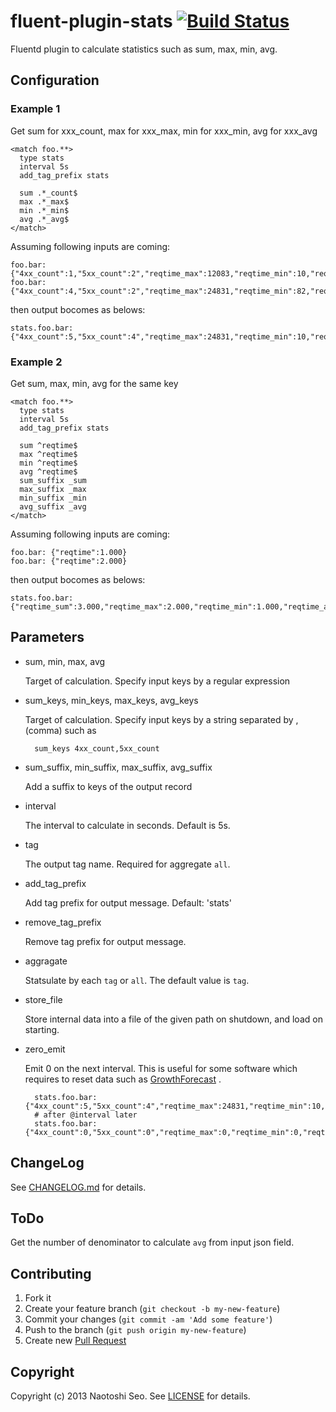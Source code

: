 # fluent-plugin-stats [![Build Status](https://secure.travis-ci.org/sonots/fluent-plugin-stats.png?branch=master)](http://travis-ci.org/sonots/fluent-plugin-stats)

Fluentd plugin to calculate statistics such as sum, max, min, avg.

## Configuration

### Example 1

Get sum for xxx\_count, max for xxx\_max, min for xxx\_min, avg for xxx\_avg

    <match foo.**>
      type stats
      interval 5s
      add_tag_prefix stats

      sum .*_count$
      max .*_max$
      min .*_min$
      avg .*_avg$
    </match>

Assuming following inputs are coming:

    foo.bar: {"4xx_count":1,"5xx_count":2","reqtime_max":12083,"reqtime_min":10,"reqtime_avg":240.46}
    foo.bar: {"4xx_count":4,"5xx_count":2","reqtime_max":24831,"reqtime_min":82,"reqtime_avg":300.46}

then output bocomes as belows: 

    stats.foo.bar: {"4xx_count":5,"5xx_count":4","reqtime_max":24831,"reqtime_min":10,"reqtime_avg":270.46}

### Example 2

Get sum, max, min, avg for the same key

    <match foo.**>
      type stats
      interval 5s
      add_tag_prefix stats

      sum ^reqtime$
      max ^reqtime$
      min ^reqtime$
      avg ^reqtime$
      sum_suffix _sum
      max_suffix _max
      min_suffix _min
      avg_suffix _avg
    </match>

Assuming following inputs are coming:

    foo.bar: {"reqtime":1.000}
    foo.bar: {"reqtime":2.000}

then output bocomes as belows: 

    stats.foo.bar: {"reqtime_sum":3.000,"reqtime_max":2.000,"reqtime_min":1.000,"reqtime_avg":1.500}

## Parameters

- sum, min, max, avg

    Target of calculation. Specify input keys by a regular expression

- sum\_keys, min\_keys, max\_keys, avg\_keys

    Target of calculation. Specify input keys by a string separated by , (comma) such as

        sum_keys 4xx_count,5xx_count

- sum\_suffix, min\_suffix, max\_suffix, avg\_suffix

    Add a suffix to keys of the output record

- interval

    The interval to calculate in seconds. Default is 5s. 

- tag

    The output tag name. Required for aggregate `all`. 

- add_tag_prefix

    Add tag prefix for output message. Default: 'stats'

- remove_tag_prefix

    Remove tag prefix for output message. 

- aggragate
    
    Statsulate by each `tag` or `all`. The default value is `tag`.

- store_file

    Store internal data into a file of the given path on shutdown, and load on starting.

- zero_emit

    Emit 0 on the next interval. This is useful for some software which requires to reset data such as [GrowthForecast](http://kazeburo.github.io/GrowthForecast/) . 

        stats.foo.bar: {"4xx_count":5,"5xx_count":4","reqtime_max":24831,"reqtime_min":10,"reqtime_avg":270.46}
        # after @interval later
        stats.foo.bar: {"4xx_count":0,"5xx_count":0","reqtime_max":0,"reqtime_min":0,"reqtime_avg":0}

## ChangeLog

See [CHANGELOG.md](CHANGELOG.md) for details.

## ToDo

Get the number of denominator to calculate `avg` from input json field. 

## Contributing

1. Fork it
2. Create your feature branch (`git checkout -b my-new-feature`)
3. Commit your changes (`git commit -am 'Add some feature'`)
4. Push to the branch (`git push origin my-new-feature`)
5. Create new [Pull Request](../../pull/new/master)

## Copyright

Copyright (c) 2013 Naotoshi Seo. See [LICENSE](LICENSE) for details.

